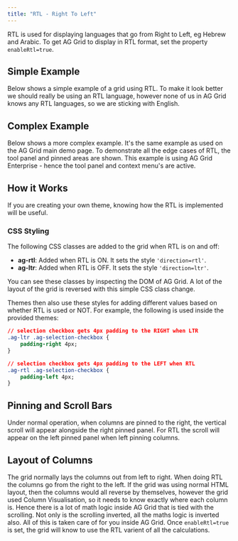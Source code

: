 ```yaml
---
title: "RTL - Right To Left"
---
```


RTL is used for displaying languages that go from Right to Left, eg Hebrew and Arabic. To get AG Grid to display in RTL format, set the property `enableRtl=true`.

## Simple Example

Below shows a simple example of a grid using RTL. To make it look better we should really be using an RTL language, however none of us in AG Grid knows any RTL languages, so we are sticking with English.

<grid-example title='RTL Simple' name='rtl-simple' type='generated'></grid-example>

## Complex Example

Below shows a more complex example. It's the same example as used on the AG Grid main demo page. To demonstrate all the edge cases of RTL, the tool panel and pinned areas are shown. This example is using AG Grid Enterprise - hence the tool panel and context menu's are active.

<grid-example title='RTL Complex' name='rtl-complex' type='typescript' options='{ "enterprise": true }'></grid-example>

## How it Works

If you are creating your own theme, knowing how the RTL is implemented will be useful.

### CSS Styling

The following CSS classes are added to the grid when RTL is on and off:

- **ag-rtl**: Added when RTL is ON. It sets the style `'direction=rtl'`.
- **ag-ltr**: Added when RTL is OFF. It sets the style `'direction=ltr'`.

You can see these classes by inspecting the DOM of AG Grid. A lot of the layout of the grid is reversed with this simple CSS class change.

Themes then also use these styles for adding different values based on whether RTL is used or NOT. For example, the following is used inside the provided themes:

```css
// selection checkbox gets 4px padding to the RIGHT when LTR
.ag-ltr .ag-selection-checkbox {
    padding-right 4px;
}

// selection checkbox gets 4px padding to the LEFT when RTL
.ag-rtl .ag-selection-checkbox {
    padding-left 4px;
}
```

## Pinning and Scroll Bars

Under normal operation, when columns are pinned to the right, the vertical scroll will appear alongside the right pinned panel. For RTL the scroll will appear on the left pinned panel when left pinning columns.

##  Layout of Columns 

The grid normally lays the columns out from left to right. When doing RTL the columns go from the right to the left. If the grid was using normal HTML layout, then the columns would all reverse by themselves, however the grid used Column Visualisation, so it needs to know exactly where each column is. Hence there is a lot of math logic inside AG Grid that is tied with the scrolling. Not only is the scrolling inverted, all the maths logic is inverted also. All of this is taken care of for you inside AG Grid. Once `enableRtl=true` is set, the grid will know to use the RTL varient of all the calculations.


